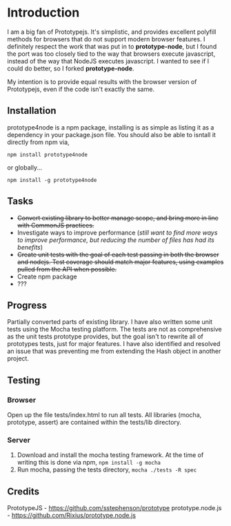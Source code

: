 Introduction
============

I am a big fan of Prototypejs. It's simplistic, and provides excellent polyfill methods for browsers that do not support modern browser features.
I definitely respect the work that was put in to **prototype-node**, but I found the port was too closely tied to the way that browsers execute javascript, instead of the way that NodeJS executes javascript. I wanted to see if I could do better, so I forked  **prototype-node**.

My intention is to provide equal results with the browser version of Prototypejs, even if the code isn't exactly the same.

Installation
------------

prototype4node is a npm package, installing is as simple as listing it as a dependency in your package.json file. You should also be able to isntall it directly from npm via,

	npm install prototype4node

or globally...

	npm install -g prototype4node

Tasks
-----

* <strike>Convert existing library to better manage scope, and bring more in line with CommonJS practices.</strike>
* Investigate ways to improve performance (<em>still want to find more ways to improve performance, but reducing the number of files has had its benefits</em>)
* <strike>Create unit tests with the goal of each test passing in both the browser and nodejs. Test coverage should match major features, using examples pulled from the API when possible.</strike>
* Create npm package
* ???

Progress
--------

Partially converted parts of existing library. I have also written some unit tests using the Mocha testing platform. The tests are not as comprehensive as the unit tests prototype provides, but the goal isn't to rewrite all of prototypes tests, just for major features. I have also identified and resolved an issue that was preventing me from extending the Hash object in another project.

Testing
-------

### Browser

Open up the file tests/index.html to run all tests. All libraries (mocha, prototype, assert) are contained within the tests/lib directory. 

### Server

1. Download and install the mocha testing framework. At the time of writing this is done via npm, `npm install -g mocha`
2. Run mocha, passing the tests directory, `mocha ./tests -R spec`

Credits
-------

PrototypeJS - https://github.com/sstephenson/prototype
prototype.node.js - https://github.com/Rixius/prototype.node.js